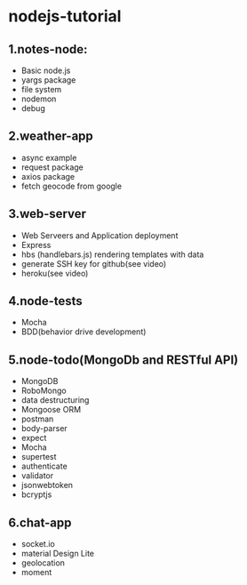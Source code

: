 # nodejs-tutorial

## 1.notes-node:

- Basic node.js
- yargs package
- file system
- nodemon
- debug

## 2.weather-app

- async example
- request package
- axios package
- fetch geocode from google

## 3.web-server

- Web Serveers and Application deployment
- Express
- hbs (handlebars.js) rendering templates with data
- generate SSH key for github(see video)
- heroku(see video)

## 4.node-tests

- Mocha
- BDD(behavior drive development)

## 5.node-todo(MongoDb and RESTful API)

- MongoDB
- RoboMongo
- data destructuring
- Mongoose ORM
- postman
- body-parser
- expect
- Mocha
- supertest
- authenticate
- validator
- jsonwebtoken
- bcryptjs


## 6.chat-app
- socket.io
- material Design Lite
- geolocation
- moment
